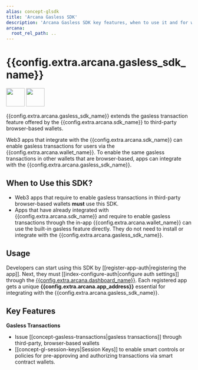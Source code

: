 ```yaml
---
alias: concept-glsdk
title: 'Arcana Gasless SDK'
description: 'Arcana Gasless SDK key features, when to use it and for what kind of wallets, how to enable gasless transactions.'
arcana:
  root_rel_path: ..
---
```


# {{config.extra.arcana.gasless_sdk_name}}

<img src="{{config.extra.arcana.img_dir}}/icons/i_an_gastank_light.{{config.extra.arcana.img_png}}#only-light" width="50"/>
<img src="{{config.extra.arcana.img_dir}}/icons/i_an_gastank_dark.{{config.extra.arcana.img_png}}#only-dark" width="50"/>

{{config.extra.arcana.gasless_sdk_name}} extends the gasless transaction feature offered by the {{config.extra.arcana.sdk_name}} to third-party browser-based wallets.

Web3 apps that integrate with the {{config.extra.arcana.sdk_name}} can enable gasless transactions for users via the {{config.extra.arcana.wallet_name}}. To enable the same gasless transactions in other wallets that are browser-based, apps can integrate with the {{config.extra.arcana.gasless_sdk_name}}.

## When to Use this SDK?

* Web3 apps that require to enable gasless transactions in third-party browser-based wallets **must** use this SDK.
* Apps that have already integrated with {{config.extra.arcana.sdk_name}} and require to enable gasless transactions through the in-app {{config.extra.arcana.wallet_name}} can use the built-in gasless feature directly. They do not need to install or integrate with the {{config.extra.arcana.gasless_sdk_name}}.

## Usage

Developers can start using this SDK by [[register-app-auth|registering the app]]. Next, they must [[index-configure-auth|configure auth settings]] through the [{{config.extra.arcana.dashboard_name}}]({{page.meta.arcana.root_rel_path}}/concepts/dashboard.md). Each registered app gets a unique **{{config.extra.arcana.app_address}}** essential for integrating with the {{config.extra.arcana.gasless_sdk_name}}. 

## Key Features

**Gasless Transactions**

  * Issue [[concept-gasless-transactions|gasless transactions]] through third-party, browser-based wallets
  * [[concept-gl-session-keys|Session Keys]] to enable smart controls or policies for pre-approving and authorizing transactions via smart contract wallets.
